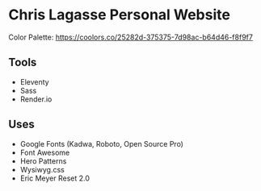 # Chris Lagasse Personal Website

Color Palette: https://coolors.co/25282d-375375-7d98ac-b64d46-f8f9f7

## Tools

- Eleventy
- Sass
- Render.io

## Uses

- Google Fonts (Kadwa, Roboto, Open Source Pro)
- Font Awesome
- Hero Patterns
- Wysiwyg.css
- Eric Meyer Reset 2.0
